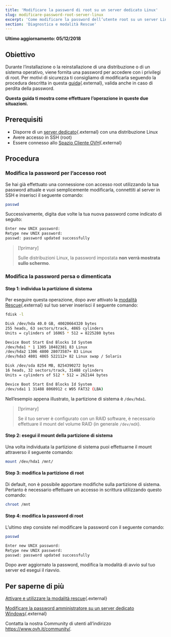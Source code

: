 ```yaml
---
title: 'Modificare la password di root su un server dedicato Linux'
slug: modificare-password-root-server-linux
excerpt: 'Come modificare la password dell’utente root su un server Linux'
section: 'Diagnostica e modalità Rescue'
---
```


**Ultimo aggiornamento: 05/12/2018**

## Obiettivo

Durante l’installazione o la reinstallazione di una distribuzione o di un sistema operativo, viene fornita una password per accedere con i privilegi di root. Per motivi di sicurezza ti consigliamo di modificarla seguendo la procedura descritta in questa [guida](https://docs.ovh.com/it/dedicated/mettere-in-sicurezza-un-server-dedicato/){.external}, valida anche in caso di perdita della password. 

**Questa guida ti mostra come effettuare l’operazione in queste due situazioni.**


## Prerequisiti

* Disporre di un [server dedicato](https://www.ovh.it/server_dedicati/){.external} con una distribuzione Linux
* Avere accesso in SSH (root)
* Essere connesso allo [Spazio Cliente OVH](https://www.ovh.com/auth/?action=gotomanager){.external}


## Procedura

### Modifica la password per l’accesso root

Se hai già effettuato una connessione con accesso root utilizzando la tua password attuale e vuoi semplicemente modificarla, connettiti al server in SSH e inserisci il seguente comando:

```sh
passwd
```

Successivamente, digita due volte la tua nuova password come indicato di seguito:

```sh
Enter new UNIX password:
Retype new UNIX password:
passwd: password updated successfully
```

> [!primary]
>
> Sulle distribuzioni Linux, la password impostata **non verrà mostrata sullo schermo**.
>

### Modifica la password persa o dimenticata

#### Step 1: individua la partizione di sistema

Per eseguire questa operazione, dopo aver attivato la [modalità Rescue](https://docs.ovh.com/it/dedicated/rescue_mode/){.external} sul tuo server inserisci il seguente comando: 

```sh
fdisk -l

Disk /dev/hda 40.0 GB, 40020664320 bytes
255 heads, 63 sectors/track, 4865 cylinders
Units = cylinders of 16065 * 512 = 8225280 bytes

Device Boot Start End Blocks Id System
/dev/hda1 * 1 1305 10482381 83 Linux
/dev/hda2 1306 4800 28073587+ 83 Linux
/dev/hda3 4801 4865 522112+ 82 Linux swap / Solaris

Disk /dev/sda 8254 MB, 8254390272 bytes
16 heads, 32 sectors/track, 31488 cylinders
Units = cylinders of 512 * 512 = 262144 bytes

Device Boot Start End Blocks Id System
/dev/sda1 1 31488 8060912 c W95 FAT32 (LBA)
```

Nell’esempio appena illustrato, la partizione di sistema è `/dev/hda1`. 

> [!primary]
>
> Se il tuo server è configurato con un RAID software, è necessario effettuare il mount del volume RAID (in generale `/dev/mdX`). 
>

#### Step 2: esegui il mount della partizione di sistema

Una volta individuata la partizione di sistema puoi effettuarne il mount attraverso il seguente comando:

```sh
mount /dev/hda1 /mnt/
```

#### Step 3: modifica la partizione di root

Di default, non è possibile apportare modifiche sulla partizione di sistema. Pertanto è necessario effettuare un accesso in scrittura utilizzando questo comando:

```sh
chroot /mnt
```

#### Step 4: modifica la password di root

L’ultimo step consiste nel modificare la password con il seguente comando:

```sh
passwd

Enter new UNIX password:
Retype new UNIX password:
passwd: password updated successfully
```

Dopo aver aggiornato la password, modifica la modalità di avvio sul tuo server ed esegui il riavvio. 


## Per saperne di più

[Attivare e utilizzare la modalità rescue](https://docs.ovh.com/it/dedicated/rescue_mode/){.external}

[Modificare la password amministratore su un server dedicato Windows](https://docs.ovh.com/it/dedicated/modificare-password-admin-su-server-windows/){.external}

Contatta la nostra Community di utenti all’indirizzo <https://www.ovh.it/community/>.
